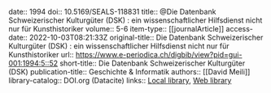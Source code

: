 date:: 1994
doi:: 10.5169/SEALS-118831
title:: @Die Datenbank Schweizerischer Kulturgüter (DSK) : ein wissenschaftlicher Hilfsdienst nicht nur für Kunsthistoriker
volume:: 5-6
item-type:: [[journalArticle]]
access-date:: 2022-10-03T08:21:33Z
original-title:: Die Datenbank Schweizerischer Kulturgüter (DSK) : ein wissenschaftlicher Hilfsdienst nicht nur für Kunsthistoriker
url:: https://www.e-periodica.ch/digbib/view?pid=gui-001:1994:5::52
short-title:: Die Datenbank Schweizerischer Kulturgüter (DSK)
publication-title:: Geschichte & Informatik
authors:: [[David Meili]]
library-catalog:: DOI.org (Datacite)
links:: [Local library](zotero://select/groups/2386895/items/MCCKJHVX), [Web library](https://www.zotero.org/groups/2386895/items/MCCKJHVX)
